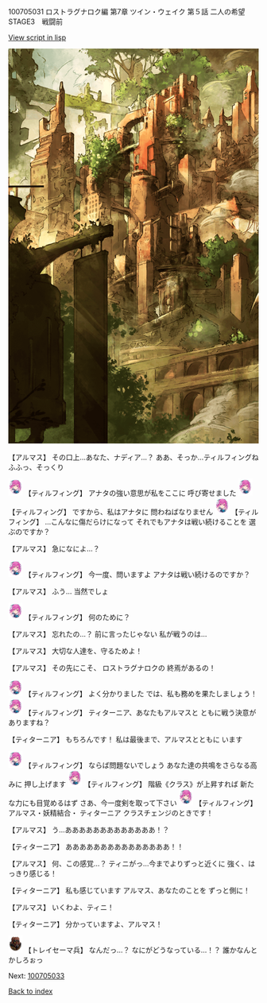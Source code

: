 100705031 ロストラグナロク編 第7章 ツイン・ウェイク 第５話 二人の希望 STAGE3　戦闘前

[View script in lisp](../scripts/100705031.txt)

![beast_world_town2.png](../images/backgrounds/beast_world_town2.png)

【アルマス】
その口上…あなた、ナディア…？
ああ、そっか…ティルフィングね
ふふっ、そっくり

<img src="../images/units/3101411.png" alt="3101411.png" height="34"/>
【ティルフィング】
アナタの強い意思が私をここに
呼び寄せました

<img src="../images/units/3101411.png" alt="3101411.png" height="34"/>
【ティルフィング】
ですから、私はアナタに
問わねばなりません

<img src="../images/units/3101411.png" alt="3101411.png" height="34"/>
【ティルフィング】
…こんなに傷だらけになって
それでもアナタは戦い続けることを
選ぶのですか？

【アルマス】
急になによ…？

<img src="../images/units/3101411.png" alt="3101411.png" height="34"/>
【ティルフィング】
今一度、問いますよ
アナタは戦い続けるのですか？

【アルマス】
ふう…
当然でしょ

<img src="../images/units/3101411.png" alt="3101411.png" height="34"/>
【ティルフィング】
何のために？

【アルマス】
忘れたの…？
前に言ったじゃない
私が戦うのは…

【アルマス】
大切な人達を、守るためよ！

【アルマス】
その先にこそ、
ロストラグナロクの
終焉があるの！

<img src="../images/units/3101411.png" alt="3101411.png" height="34"/>
【ティルフィング】
よく分かりました
では、私も務めを果たしましょう！

<img src="../images/units/3101411.png" alt="3101411.png" height="34"/>
【ティルフィング】
ティターニア、あなたもアルマスと
ともに戦う決意がありますね？

【ティターニア】
もちろんです！
私は最後まで、アルマスとともに
います

<img src="../images/units/3101411.png" alt="3101411.png" height="34"/>
【ティルフィング】
ならば問題ないでしょう
あなた達の共鳴をさらなる高みに
押し上げます

<img src="../images/units/3101411.png" alt="3101411.png" height="34"/>
【ティルフィング】
階級《クラス》が上昇すれば
新たな力にも目覚めるはず
さあ、今一度剣を取って下さい

<img src="../images/units/3101411.png" alt="3101411.png" height="34"/>
【ティルフィング】
アルマス・妖精結合・
ティターニア
クラスチェンジのときです！

【アルマス】
う…あああああああああああああ！？

【ティターニア】
あああああああああああああああ！！

【アルマス】
何、この感覚…？
ティニがっ…今までよりずっと近くに
強く、はっきり感じる！

【ティターニア】
私も感じています
アルマス、あなたのことを
ずっと側に！

【アルマス】
いくわよ、ティニ！

【ティターニア】
分かっていますよ、アルマス！

<img src="../images/units/3830001.png" alt="3830001.png" height="34"/>
【トレイセーマ兵】
なんだっ…？
なにがどうなっている…！？
誰かなんとかしろぉっ

Next: [100705033](100705033.md)

[Back to index](index.md)
